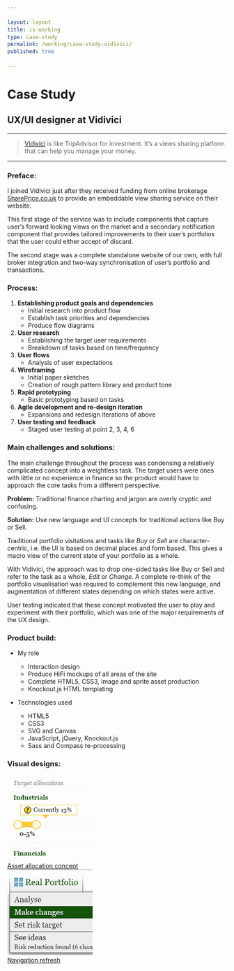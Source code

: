 ```yaml
---

layout: layout
title: is working
type: case-study
permalink: /working/case-study-vidivici/
published: true

---
```


# Case Study

## UX/UI designer at Vidivici

***

> [Vidivici](http://vidivici.com) is like TripAdvisor for investment. It’s a views sharing platform that can help you manage your money.

***

### Preface:

I joined Vidivici just after they received funding from online brokerage [SharePrice.co.uk](http://www.shareprice.co.uk) to provide an embeddable view sharing service on their website.

This first stage of the service was to include components that capture user’s forward looking views on the market and a secondary notification component that provides tailored improvements to their user’s portfolios that the user could either accept of discard.

The second stage was a complete standalone website of our own, with full broker integration and two-way synchronisation of user’s portfolio and transactions.

### Process:

1. **Establishing product goals and dependencies**
	+ Initial research into product flow
	+ Establish task priorities and dependencies
	+ Produce flow diagrams
2. **User research**
	+ Establishing the target user requirements
	+ Breakdown of tasks based on time/frequency
3. **User flows**
	+ Analysis of user expectations
4. **Wireframing**
	+ Initial paper sketches
	+ Creation of rough pattern library and product tone
5. **Rapid prototyping**
	+ Basic prototyping based on tasks
6. **Agile development and re-design iteration**
	+ Expansions and redesign iterations of above
7. **User testing and feedback**
	+ Staged user testing at point 2, 3, 4, 6


### Main challenges and solutions:

The main challenge throughout the process was condensing a relatively complicated concept into a weightless task. The target users were ones with little or no experience in finance so the product would have to approach the core tasks from a different perspective.

**Problem:** Traditional finance charting and jargon are overly cryptic and confusing.

**Solution:** Use new language and UI concepts for traditional actions like Buy or Sell.

Traditional portfolio visitations and tasks like *Buy* or *Sell* are character-centric, i.e. the UI is based on decimal places and form based. This gives a macro view of the current state of your portfolio as a whole.

With Vidivici, the approach was to drop one-sided tasks like Buy or Sell and refer to the task as a whole, *Edit* or *Change*. A complete re-think of the portfolio visualisation was required to complement this new language, and augmentation of different states depending on which states were active.

User testing indicated that these concept motivated the user to play and experiment with their portfolio, which was one of the major requirements of the UX design.


### Product build:

* My role
	* Interaction design
	* Produce HiFi mockups of all areas of the site
	* Complete HTML5, CSS3, image and sprite asset production
	* Knockout.js HTML templating

* Technologies used
	* HTML5
	* CSS3
	* SVG and Canvas
	* JavaScript, jQuery, Knockout.js
	* Sass and Compass re-processing


### Visual designs:

<div class="external-images" id="images">
  <!-- <a href="/working/case-study-vidivici/screenshot-view-widget-concept/">
    <img src="/im/case-study/vidivici/crop/vidivici-view-widget-concept.png" alt="Image of view widget concept.">
    <div>View widget concept</div>
  </a> -->
	<a href="/working/case-study-vidivici/screenshot-asset-allocation-concept/">
		<img src="/im/case-study/vidivici/crop/vidivici-asset-allocation.png" alt="Image of asset allocation.">
		<div>Asset allocation concept</div>
	</a>
	<a href="/working/case-study-vidivici/screenshot-navigation-refresh/">
		<img src="/im/case-study/vidivici/crop/vidivici-navigation-refresh.png" alt="Image of navigation.">
		<div>Navigation refresh</div>
	</a>
<!-- 	<a href="/working/case-study-vidivici/screenshot-portfolio-analysis/"><img src="/im/case-study/vidivici/crop/vidivici-portfolio-analysis.png" alt="Image of portfolio analysis."></a>
	<a href="/working/case-study-vidivici/screenshot-portfolio-holdings/"><img src="/im/case-study/vidivici/crop/vidivici-portfolio-holdings.png" alt="Image of portfolio-holdings."></a>
	
	<a href="/working/case-study-vidivici/screenshot-views-chart/"><img src="/im/case-study/vidivici/crop/vidivici-views-chart.png" alt="Image of views chart."></a>
	<a href="/working/case-study-vidivici/screenshot-inline-portfolio-editing/"><img src="/im/case-study/vidivici/crop/vidivici-inline-portfolio-editing.png" alt="Image of inline porfolio editing."></a> -->
</div>
